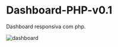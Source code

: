 # Dashboard-PHP-v0.1
Dashboard responsiva com php.

![dashboard](https://github.com/Lippe19/Dashboard-PHP-v0.1)
